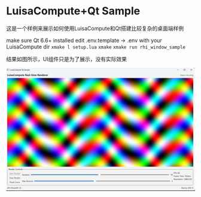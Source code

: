 # LuisaCompute+Qt Sample

这是一个样例来展示如何使用LuisaCompute和Qt搭建比较复杂的桌面端样例

make sure Qt 6.6+ installed
edit .env.template -> .env with your LuisaCompute dir
`xmake l setup.lua`
`xmake`
`xmake run rhi_window_sample`

结果如图所示，UI组件只是为了展示，没有实际效果

![](doc/result.png)